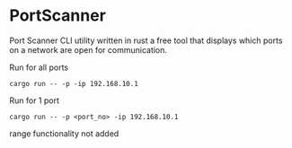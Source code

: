 # PortScanner
Port Scanner CLI utility written in rust
a free tool that displays which ports on a network are open for communication.

Run for all ports
```
cargo run -- -p -ip 192.168.10.1
```
Run for 1 port 
```
cargo run -- -p <port_no> -ip 192.168.10.1
```

range functionality not added
